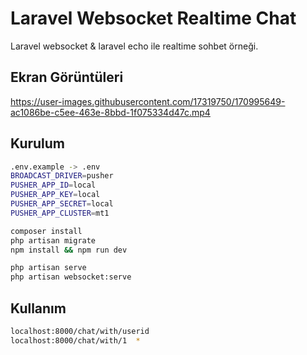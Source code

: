 
# Laravel Websocket Realtime Chat

Laravel websocket & laravel echo ile realtime sohbet örneği.


## Ekran Görüntüleri

https://user-images.githubusercontent.com/17319750/170995649-ac1086be-c5ee-463e-8bbd-1f075334d47c.mp4

  
## Kurulum



```bash
.env.example -> .env
BROADCAST_DRIVER=pusher
PUSHER_APP_ID=local
PUSHER_APP_KEY=local
PUSHER_APP_SECRET=local
PUSHER_APP_CLUSTER=mt1

```

```bash
composer install
php artisan migrate
npm install && npm run dev
```

```bash
php artisan serve
php artisan websocket:serve
```


  
## Kullanım



```bash
localhost:8000/chat/with/userid 
localhost:8000/chat/with/1  * 
```

